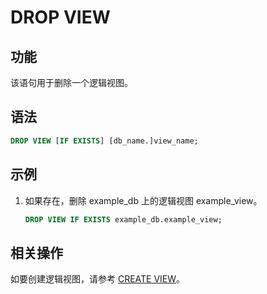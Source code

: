 # DROP VIEW

## 功能

该语句用于删除一个逻辑视图。

## 语法

```sql
DROP VIEW [IF EXISTS] [db_name.]view_name;
```

## 示例

1. 如果存在，删除 example_db 上的逻辑视图 example_view。

    ```sql
    DROP VIEW IF EXISTS example_db.example_view;
    ```

## 相关操作

如要创建逻辑视图，请参考 [CREATE VIEW](../data-definition/CREATE%20VIEW.md)。
